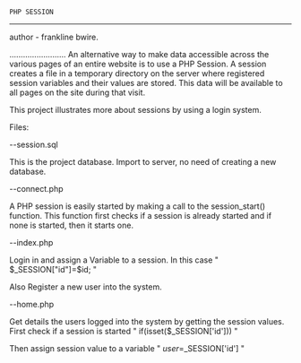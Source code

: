     PHP SESSION
   -------------
author - frankline bwire.

.........................
An alternative way to make data accessible across the various pages of an entire website is to use a PHP Session. A session creates a file in a temporary directory on the server where registered session variables and their values are stored. This data will be available to all pages on the site during that visit.

This project illustrates more about sessions by using a login system.

Files:

--session.sql

This is the project database. Import to server, no need of creating a new database.

--connect.php

A PHP session is easily started by making a call to the session_start() function. This function first checks if a session is already started and if none is started, then it starts one.

--index.php

Login in and assign a Variable to a session. In this case
" $_SESSION["id"]=$id; "

Also Register a new user into the system.

--home.php

Get details the users logged into the system by getting the session values. First check if a session is started " if(isset($_SESSION['id'])) "

Then assign session value to a variable " $user=$_SESSION['id'] "
